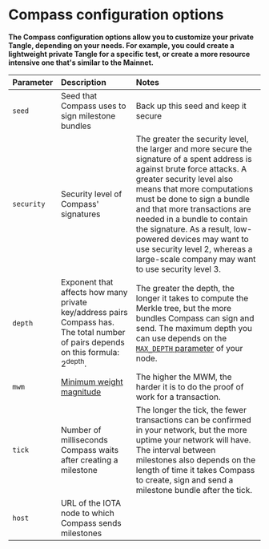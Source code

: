 # Compass configuration options

**The Compass configuration options allow you to customize your private Tangle, depending on your needs. For example, you could create a lightweight private Tangle for a specific test, or create a more resource intensive one that's similar to the Mainnet.**

|**Parameter**|**Description**|**Notes**|
|:----------------------|:--------------|:--------|
|`seed` |Seed that Compass uses to sign milestone bundles |Back up this seed and keep it secure|
|`security`|Security level of Compass' signatures|The greater the security level, the larger and more secure the signature of a spent address is against brute force attacks. A greater security level also means that more computations must be done to sign a bundle and that more transactions are needed in a bundle to contain the signature. As a result, low-powered devices may want to use security level 2, whereas a large-scale company may want to use security level 3.|
|`depth`|Exponent that affects how many private key/address pairs Compass has. The total number of pairs depends on this formula: 2<sup>depth</sup>.|The greater the depth, the longer it takes to compute the Merkle tree, but the more bundles Compass can sign and send. The maximum depth you can use depends on the [`MAX_DEPTH` parameter](root://iri/1.0/references/iri-configuration-options.md#max-depth) of your node.|
|`mwm`|[Minimum weight magnitude](root://getting-started/0.1/transactions/proof-of-work.md#minimum-weight-magnitude)|The higher the MWM, the harder it is to do the proof of work for a transaction.|
|`tick`|Number of milliseconds Compass waits after creating a milestone|The longer the tick, the fewer transactions can be confirmed in your network, but the more uptime your network will have. The interval between milestones also depends on the length of time it takes Compass to create, sign and send a milestone bundle after the tick. |
|`host`|URL of the IOTA node to which Compass sends milestones||

